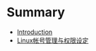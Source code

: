 # Summary

* [Introduction](README.md)
* [Linux帐号管理与权限设定](linuxzhang-hao-guan-li-yu-quan-xian-she-ding.md)


